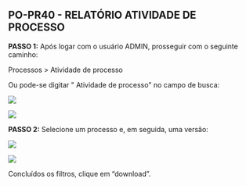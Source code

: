 ## PO-PR40 - RELATÓRIO ATIVIDADE DE PROCESSO

**PASSO 1:** Após logar com o usuário ADMIN, prosseguir com o seguinte caminho:

Processos > Atividade de processo

Ou pode-se digitar " Atividade de processo" no campo de busca:

![]([PATH_IMG]/mp-po-pr40-01.png)

![]([PATH_IMG]/mp-po-pr40-02.png)


**PASSO 2:** Selecione um processo e, em seguida, uma versão:

![]([PATH_IMG]/mp-po-pr40-03.png)

![]([PATH_IMG]/mp-po-pr40-04.png)

Concluídos os filtros, clique em “download”.